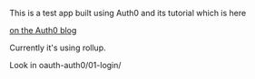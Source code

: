 This is a test app built using Auth0 and its tutorial which is here

[on the Auth0 blog](https://auth0.com/blog/authenticating-svelte-apps/)

Currently it's using rollup.

Look in oauth-auth0/01-login/




